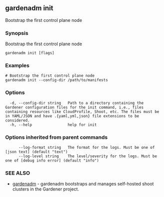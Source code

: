 ## gardenadm init

Bootstrap the first control plane node

### Synopsis

Bootstrap the first control plane node

```
gardenadm init [flags]
```

### Examples

```
# Bootstrap the first control plane node
gardenadm init --config-dir /path/to/manifests
```

### Options

```
  -d, --config-dir string   Path to a directory containing the Gardener configuration files for the init command, i.e., files containing resources like CloudProfile, Shoot, etc. The files must be in YAML/JSON and have .{yaml,yml,json} file extensions to be considered.
  -h, --help                help for init
```

### Options inherited from parent commands

```
      --log-format string   The format for the logs. Must be one of [json text] (default "text")
      --log-level string    The level/severity for the logs. Must be one of [debug info error] (default "info")
```

### SEE ALSO

* [gardenadm](gardenadm.md)	 - gardenadm bootstraps and manages self-hosted shoot clusters in the Gardener project.
